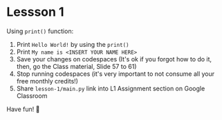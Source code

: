 # Lessson 1

Using `print()` function:
1. Print `Hello World!` by using the `print()` 
2. Print `My name is <INSERT YOUR NAME HERE>`  
3. Save your changes on codespaces (It's ok if you forgot how to do it, then, go the Class material, Slide 57 to 61)
4. Stop running codespaces (it's very important to not consume all your free monthly credits!)
5. Share `lesson-1/main.py` link into L1 Assignment section on Google Classroom

Have fun! 🎉

